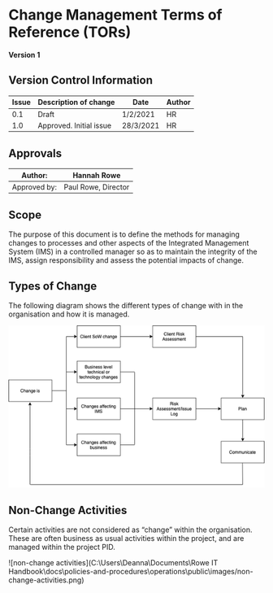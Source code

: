# Change Management Terms of Reference (TORs)

**Version 1**

## Version Control Information

| **Issue** | **Description of change** | **Date**  | **Author** |
| --------- | ------------------------- | --------- | ---------- |
| 0.1       | Draft                     | 1/2/2021  | HR         |
| 1.0       | Approved. Initial issue   | 28/3/2021 | HR         |

## Approvals

| Author:      | Hannah Rowe         |
| ------------ | ------------------- |
| Approved by: | Paul Rowe, Director |

## Scope

The purpose of this document is to define the methods for managing changes to processes and other aspects of the Integrated Management System (IMS) in a controlled manager so as to maintain the integrity of the IMS, assign responsibility and assess the potential impacts of change.

## Types of Change 

The following diagram shows the different types of change with in the organisation and how it is managed.

![change in organisation](images/chnage-in-organisation.png)

## Non-Change Activities

Certain activities are not considered as “change” within the organisation. These are often business as usual activities within the project, and are managed within the project PID.

![non-change activities](C:\Users\Deanna\Documents\Rowe IT Handbook\docs\policies-and-procedures\operations\public\images/non-change-activities.png)

